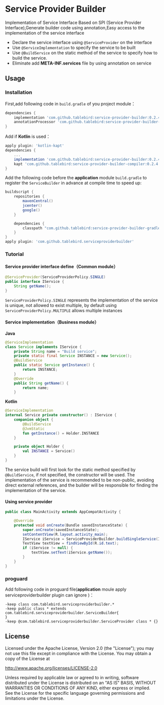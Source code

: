 # Service Provider Builder

Implementation of Service Interface Based on SPI (Service Provider Interface),Generate builder code using annotation,Easy access to the implementation of the service interface

+ Declare the service interface using `@ServiceProvider` on the interface
+ Use `@ServiceImplementation` to specify the service to be built
+ Use `@BuildService` on the static method of the service to specify how to build the service.
+ Eliminate add **META-INF.services** file by using annotation on service

## Usage

### Installation

First,add following code in  `build.gradle` of you project module：
```groovy
dependencies {
    implementation 'com.github.tablebird:service-provider-builder:0.2.4'
    annotationProcessor 'com.github.tablebird:service-provider-builder-compiler:0.2.4'
}
```
Add if **Kotlin** is used：
```groovy
apply plugin: 'kotlin-kapt'
dependencies {
	...
	implementation 'com.github.tablebird:service-provider-builder:0.2.4'
	kapt 'com.github.tablebird:service-provider-builder-compiler:0.2.4'
}
```
Add the following code before the **application** module `build.gradle` to register the `ServiceBuilder` in advance at compile time to speed up:
```groovy
buildscript {
    repositories {
        mavenCentral()
        jcenter()
        google()
    }

    dependencies {
        classpath "com.github.tablebird:service-provider-builder-gradle-plugin:0.2.4"
    }
}
apply plugin: 'com.github.tablebird.serviceproviderbuilder'
```
### Tutorial

#### Service provider interface define（Common module）
```java
@ServiceProvider(ServiceProviderPolicy.SINGLE)
public interface IService {
    String getName();
}
```
`ServiceProviderPolicy.SINGLE` represents the implementation of the service is unique, not allowed to exist multiple, by default using `ServiceProviderPolicy.MULTIPLE` allows multiple instances

#### Service implementation（Business module）
**Java**

```java
@ServiceImplementation
class Service implements IService {
    private String name = "Build service";
    private static final Service INSTANCE = new Service();
    @BuildService
    public static Service getInstance() {
        return INSTANCE;
    }
    @Override
    public String getName() {
        return name;
    }
```

**Kotlin**
```kotlin
@ServiceImplementation
internal Service private constructor() : IService {
    companion object {
        @BuildService
        @JvmStatic
        fun getInstance() = Holder.INSTANCE
    }

    private object Holder {
        val INSTANCE = Service()
    }
}
```

The service build will first look for the static method specified by `@BuildService`, if not specified, the constructor will be used.
The implementation of the service is recommended to be non-public, avoiding direct external references, and the builder will be responsible for finding the implementation of the service.


#### Using service provider
```java
public class MainActivity extends AppCompatActivity {

    @Override
    protected void onCreate(Bundle savedInstanceState) {
        super.onCreate(savedInstanceState);
        setContentView(R.layout.activity_main);
        IService iService = ServiceProviderBuilder.buildSingleService(IService.class);
        TextView textView = findViewById(R.id.text);
        if (iService != null) {
            textView.setText(iService.getName());
        }
    }
}
```

### proguard

Add following code in proguard file(**application** moule apply serviceproviderbuilder plugin can ignore )：
```proguard
-keep class com.tablebird.serviceproviderbuilder.*
-keep public class * extends com.tablebird.serviceproviderbuilder.ServiceBuilder{
}
-keep @com.tablebird.serviceproviderbuilder.ServiceProvider class * {}
```

## License

Licensed under the Apache License, Version 2.0 (the "License");
you may not use this file except in compliance with the License.
You may obtain a copy of the License at

   http://www.apache.org/licenses/LICENSE-2.0

Unless required by applicable law or agreed to in writing, software
distributed under the License is distributed on an "AS IS" BASIS,
WITHOUT WARRANTIES OR CONDITIONS OF ANY KIND, either express or implied.
See the License for the specific language governing permissions and
limitations under the License.
